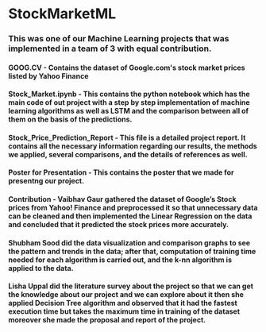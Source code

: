 # StockMarketML



### This was one of our Machine Learning projects that was implemented in a team of 3 with equal contribution.


####  GOOG.CV - Contains the dataset of Google.com's stock market prices listed by Yahoo Finance
#### Stock_Market.ipynb - This contains the python notebook which has the main code of out project with a step by step implementation of machine learning algorithms as well as LSTM and the comparison between all of them on the basis of the predictions.
#### Stock_Price_Prediction_Report - This file is a detailed project report. It contains all the necessary information regarding our results, the methods we applied, several comparisons, and the details of references as well.
#### Poster for Presentation - This contains the poster that we made for presentng our project.
#### Contribution - Vaibhav Gaur gathered the dataset of Google’s Stock prices from Yahoo! Finance and preprocessed it so that unnecessary data can be cleaned and then implemented the Linear Regression on the data and concluded that it predicted the stock prices more accurately.
####               Shubham Sood did the data visualization and comparison graphs to see the pattern and trends in the data; after that, computation of training time needed for each algorithm is carried out, and the k-nn algorithm is applied to the data.
####               Lisha Uppal did the literature survey about the project so that we can get the knowledge about our project and we can explore about it then she applied Decision Tree algorithm and observed that it had the fastest execution time but takes the maximum time in training of the dataset moreover she made the proposal and report of the project.
